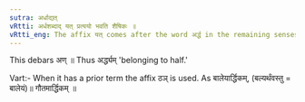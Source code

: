 ```yaml
---
sutra: अर्धाद्यत्
vRtti: अर्धशब्दाद् यत् प्रत्ययो भवति शैषिकः ॥
vRtti_eng: The affix यत् comes after the word अर्द्ध in the remaining senses.
---
```

This debars अण् ॥ Thus अर्द्ध्यम् 'belonging to half.'

Vart:- When it has a prior term the affix ठञ् is used. As बालेयार्द्धिकम्, (बल्यर्थंवस्तु = बालेयं)॥ गौतमार्द्धिकम् ॥
